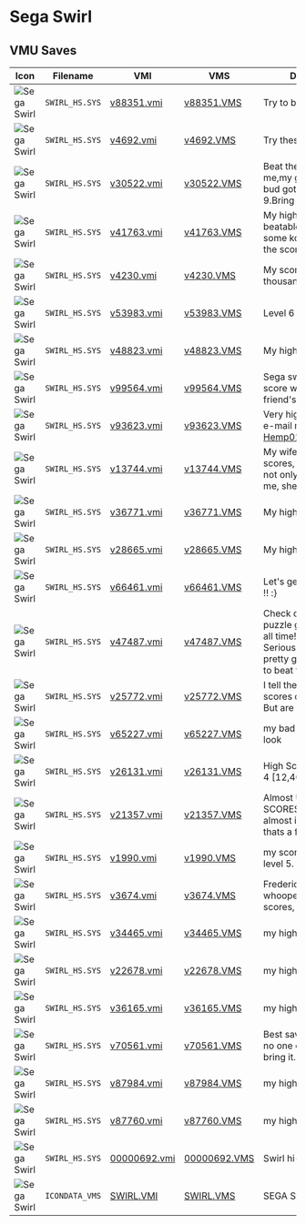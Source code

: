 # Sega Swirl

## VMU Saves

| Icon | Filename | VMI | VMS | Description |
|------|----------|-----|-----|-------------|
| ![Sega Swirl](../icons/SWIRL_HS.SYS.GIF) | `SWIRL_HS.SYS` | [v88351.vmi](v88351.vmi) | [v88351.VMS](v88351.VMS) | Try to beat this. 
| ![Sega Swirl](../icons/SWIRL_HS.SYS.GIF) | `SWIRL_HS.SYS` | [v4692.vmi](v4692.vmi) | [v4692.VMS](v4692.VMS) | Try these scores out. 
| ![Sega Swirl](../icons/SWIRL_HS.SYS.GIF) | `SWIRL_HS.SYS` | [v30522.vmi](v30522.vmi) | [v30522.VMS](v30522.VMS) | Beat these scores me,my girlfriend,and my bud got.I got to level 9.Bring it. 
| ![Sega Swirl](../icons/SWIRL_HS.SYS.GIF) | `SWIRL_HS.SYS` | [v41763.vmi](v41763.vmi) | [v41763.VMS](v41763.VMS) | My high scores they are beatable but i have some kool names for the scorers. 
| ![Sega Swirl](../icons/SWIRL_HS.SYS.GIF) | `SWIRL_HS.SYS` | [v4230.vmi](v4230.vmi) | [v4230.VMS](v4230.VMS) | My score is 28 thousand something 
| ![Sega Swirl](../icons/SWIRL_HS.SYS.GIF) | `SWIRL_HS.SYS` | [v53983.vmi](v53983.vmi) | [v53983.VMS](v53983.VMS) | Level 6 try to beat it. 
| ![Sega Swirl](../icons/SWIRL_HS.SYS.GIF) | `SWIRL_HS.SYS` | [v48823.vmi](v48823.vmi) | [v48823.VMS](v48823.VMS) | My high score 
| ![Sega Swirl](../icons/SWIRL_HS.SYS.GIF) | `SWIRL_HS.SYS` | [v99564.vmi](v99564.vmi) | [v99564.VMS](v99564.VMS) | Sega swirl My high score with my close friend's try to beat. 
| ![Sega Swirl](../icons/SWIRL_HS.SYS.GIF) | `SWIRL_HS.SYS` | [v93623.vmi](v93623.vmi) | [v93623.VMS](v93623.VMS) | Very high scores please e-mail meif you beat. Hemp010@hotmail.com 
| ![Sega Swirl](../icons/SWIRL_HS.SYS.GIF) | `SWIRL_HS.SYS` | [v13744.vmi](v13744.vmi) | [v13744.VMS](v13744.VMS) | My wife and my high scores, as you can see, not only does she beat me, she taunts me too. 
| ![Sega Swirl](../icons/SWIRL_HS.SYS.GIF) | `SWIRL_HS.SYS` | [v36771.vmi](v36771.vmi) | [v36771.VMS](v36771.VMS) | My high scores 
| ![Sega Swirl](../icons/SWIRL_HS.SYS.GIF) | `SWIRL_HS.SYS` | [v28665.vmi](v28665.vmi) | [v28665.VMS](v28665.VMS) | My high scores. 
| ![Sega Swirl](../icons/SWIRL_HS.SYS.GIF) | `SWIRL_HS.SYS` | [v66461.vmi](v66461.vmi) | [v66461.VMS](v66461.VMS) | Let's get our SWIRL ON !! :} 
| ![Sega Swirl](../icons/SWIRL_HS.SYS.GIF) | `SWIRL_HS.SYS` | [v47487.vmi](v47487.vmi) | [v47487.VMS](v47487.VMS) | Check out 1 of the best puzzle game players of all time! No lie!! Seriously, these are pretty good scores, try to beat them. 
| ![Sega Swirl](../icons/SWIRL_HS.SYS.GIF) | `SWIRL_HS.SYS` | [v25772.vmi](v25772.vmi) | [v25772.VMS](v25772.VMS) | I tell the truth. These scores can be Beaten. But are really good 
| ![Sega Swirl](../icons/SWIRL_HS.SYS.GIF) | `SWIRL_HS.SYS` | [v65227.vmi](v65227.vmi) | [v65227.VMS](v65227.VMS) | my bad scores take a look 
| ![Sega Swirl](../icons/SWIRL_HS.SYS.GIF) | `SWIRL_HS.SYS` | [v26131.vmi](v26131.vmi) | [v26131.VMS](v26131.VMS) | High Score Up To Level 4 [12,400] 
| ![Sega Swirl](../icons/SWIRL_HS.SYS.GIF) | `SWIRL_HS.SYS` | [v21357.vmi](v21357.vmi) | [v21357.VMS](v21357.VMS) | Almost UNBEATABLE SCORES. They're almost impossible. And thats a fact, Jack!!!!!  
| ![Sega Swirl](../icons/SWIRL_HS.SYS.GIF) | `SWIRL_HS.SYS` | [v1990.vmi](v1990.vmi) | [v1990.VMS](v1990.VMS) | my scores are up to level 5. 
| ![Sega Swirl](../icons/SWIRL_HS.SYS.GIF) | `SWIRL_HS.SYS` | [v3674.vmi](v3674.vmi) | [v3674.VMS](v3674.VMS) | Frederick Fullofit, I whooped one of your scores, Mr. Bring it! 
| ![Sega Swirl](../icons/SWIRL_HS.SYS.GIF) | `SWIRL_HS.SYS` | [v34465.vmi](v34465.vmi) | [v34465.VMS](v34465.VMS) | my high score! 
| ![Sega Swirl](../icons/SWIRL_HS.SYS.GIF) | `SWIRL_HS.SYS` | [v22678.vmi](v22678.vmi) | [v22678.VMS](v22678.VMS) | my high scores 
| ![Sega Swirl](../icons/SWIRL_HS.SYS.GIF) | `SWIRL_HS.SYS` | [v36165.vmi](v36165.vmi) | [v36165.VMS](v36165.VMS) | my high score 
| ![Sega Swirl](../icons/SWIRL_HS.SYS.GIF) | `SWIRL_HS.SYS` | [v70561.vmi](v70561.vmi) | [v70561.VMS](v70561.VMS) | Best save you can get no one can beat me, bring it. 
| ![Sega Swirl](../icons/SWIRL_HS.SYS.GIF) | `SWIRL_HS.SYS` | [v87984.vmi](v87984.vmi) | [v87984.VMS](v87984.VMS) | my high scores 
| ![Sega Swirl](../icons/SWIRL_HS.SYS.GIF) | `SWIRL_HS.SYS` | [v87760.vmi](v87760.vmi) | [v87760.VMS](v87760.VMS) | my high score 
| ![Sega Swirl](../icons/SWIRL_HS.SYS.GIF) | `SWIRL_HS.SYS` | [00000692.vmi](00000692.vmi) | [00000692.VMS](00000692.VMS) | Swirl hi-scores 
| ![Sega Swirl](../icons/ICONDATA_VMS.GIF) | `ICONDATA_VMS` | [SWIRL.VMI](SWIRL.VMI) | [SWIRL.VMS](SWIRL.VMS) | SEGA Swirl VMU icon.
